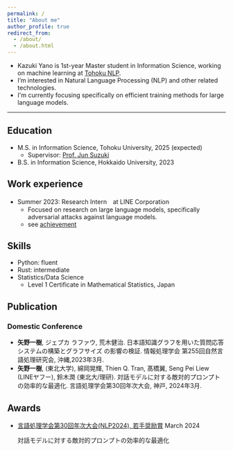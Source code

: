 ```yaml
---
permalink: /
title: "About me"
author_profile: true
redirect_from: 
  - /about/
  - /about.html
---
```

- Kazuki Yano is 1st-year Master student in Information Science, working on machine learning at [Tohoku NLP](https://www.nlp.ecei.tohoku.ac.jp/).
- I’m interested in Natural Language Processing (NLP) and other related technologies.
- I'm currently focusing specifically on efficient training methods for large
language models.

---
## Education
* M.S. in Information Science, Tohoku University, 2025 (expected)
  * Supervisor: [Prof. Jun Suzuki](https://www.fai.cds.tohoku.ac.jp/members/js/)
* B.S. in Information Science, Hokkaido University, 2023

## Work experience
* Summer 2023: Research Intern　at LINE Corporation
  * Focused on research on large language models, specifically adversarial attacks against language models.
  * see [achievement](https://www.anlp.jp/proceedings/annual_meeting/2024/pdf_dir/P6-14.pdf)

  
## Skills
* Python: fluent
* Rust: intermediate
* Statistics/Data Science
  * Level 1 Certificate in Mathematical Statistics, Japan


## Publication
### Domestic Conference
- **矢野一樹**, ジェプカ ラファウ, 荒木健治. 日本語知識グラフを用いた質問応答システムの構築とグラフサイズ
の影響の検証. 情報処理学会 第255回自然言語処理研究会, 沖縄,2023年3月. 
- **矢野一樹**, (東北大学), 綿岡晃輝, Thien Q. Tran, 髙橋翼, Seng Pei Liew (LINEヤフー), 鈴木潤 (東北大/理研). 対話モデルに対する敵対的プロンプトの効率的な最適化. 言語処理学会第30回年次大会, 神戸, 2024年3月. 

## Awards
- [言語処理学会第30回年次大会(NLP2024), 若手奨励賞](https://www.anlp.jp/nlp2024/award.html#P6-14) March 2024

  対話モデルに対する敵対的プロンプトの効率的な最適化
